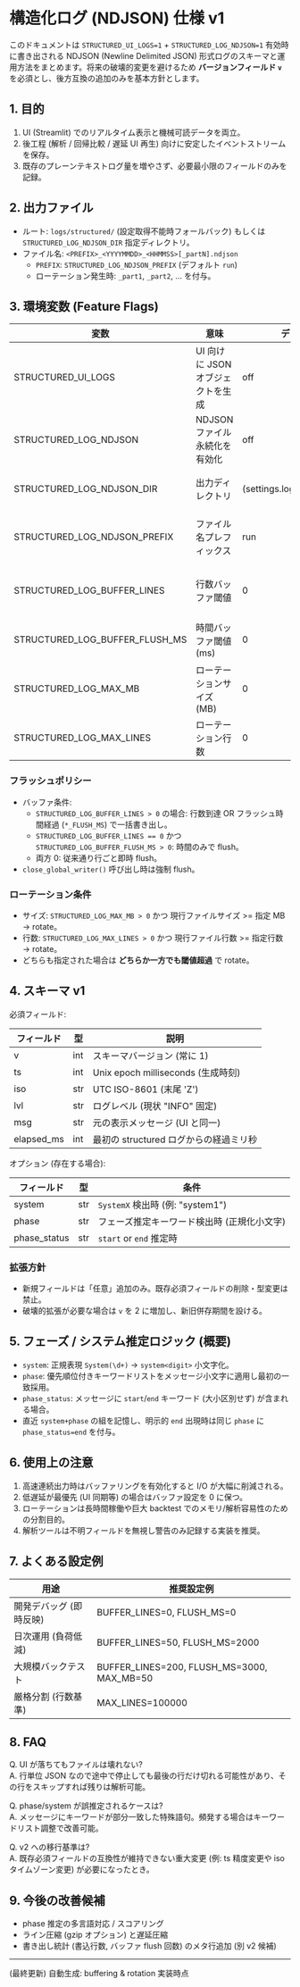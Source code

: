# 構造化ログ (NDJSON) 仕様 v1

このドキュメントは `STRUCTURED_UI_LOGS=1` + `STRUCTURED_LOG_NDJSON=1` 有効時に書き出される NDJSON (Newline Delimited JSON) 形式ログのスキーマと運用方法をまとめます。将来の破壊的変更を避けるため **バージョンフィールド `v`** を必須とし、後方互換の追加のみを基本方針とします。

## 1. 目的

1. UI (Streamlit) でのリアルタイム表示と機械可読データを両立。
2. 後工程 (解析 / 回帰比較 / 遅延 UI 再生) 向けに安定したイベントストリームを保存。
3. 既存のプレーンテキストログ量を増やさず、必要最小限のフィールドのみを記録。

## 2. 出力ファイル

- ルート: `logs/structured/` (設定取得不能時フォールバック) もしくは `STRUCTURED_LOG_NDJSON_DIR` 指定ディレクトリ。
- ファイル名: `<PREFIX>_<YYYYMMDD>_<HHMMSS>[_partN].ndjson`
  - `PREFIX`: `STRUCTURED_LOG_NDJSON_PREFIX` (デフォルト `run`)
  - ローテーション発生時: `_part1`, `_part2`, ... を付与。

## 3. 環境変数 (Feature Flags)

| 変数                           | 意味                              | デフォルト                     | 備考                           |
| ------------------------------ | --------------------------------- | ------------------------------ | ------------------------------ |
| STRUCTURED_UI_LOGS             | UI 向けに JSON オブジェクトを生成 | off                            | これのみではファイル保存しない |
| STRUCTURED_LOG_NDJSON          | NDJSON ファイル永続化を有効化     | off                            | 有効時に writer を初期化       |
| STRUCTURED_LOG_NDJSON_DIR      | 出力ディレクトリ                  | (settings.logs_dir/structured) | 存在しなければ作成             |
| STRUCTURED_LOG_NDJSON_PREFIX   | ファイル名プレフィックス          | run                            | run / backtest など切替想定    |
| STRUCTURED_LOG_BUFFER_LINES    | 行数バッファ閾値                  | 0                              | >0 でその行数に達したら flush  |
| STRUCTURED_LOG_BUFFER_FLUSH_MS | 時間バッファ閾値(ms)              | 0                              | >0 で経過時間でも flush        |
| STRUCTURED_LOG_MAX_MB          | ローテーションサイズ(MB)          | 0                              | >0 でサイズ超過後 rotate       |
| STRUCTURED_LOG_MAX_LINES       | ローテーション行数                | 0                              | >0 で行数超過後 rotate         |

### フラッシュポリシー

- バッファ条件:
  - `STRUCTURED_LOG_BUFFER_LINES > 0` の場合: 行数到達 OR フラッシュ時間経過 (`*_FLUSH_MS`) で一括書き出し。
  - `STRUCTURED_LOG_BUFFER_LINES == 0` かつ `STRUCTURED_LOG_BUFFER_FLUSH_MS > 0`: 時間のみで flush。
  - 両方 0: 従来通り行ごと即時 flush。
- `close_global_writer()` 呼び出し時は強制 flush。

### ローテーション条件

- サイズ: `STRUCTURED_LOG_MAX_MB > 0` かつ 現行ファイルサイズ >= 指定 MB → rotate。
- 行数: `STRUCTURED_LOG_MAX_LINES > 0` かつ 現行ファイル行数 >= 指定行数 → rotate。
- どちらも指定された場合は **どちらか一方でも閾値超過** で rotate。

## 4. スキーマ v1

必須フィールド:

| フィールド | 型  | 説明                                   |
| ---------- | --- | -------------------------------------- |
| v          | int | スキーマバージョン (常に 1)            |
| ts         | int | Unix epoch milliseconds (生成時刻)     |
| iso        | str | UTC ISO-8601 (末尾 'Z')                |
| lvl        | str | ログレベル (現状 "INFO" 固定)          |
| msg        | str | 元の表示メッセージ (UI と同一)         |
| elapsed_ms | int | 最初の structured ログからの経過ミリ秒 |

オプション (存在する場合):

| フィールド   | 型  | 条件                                        |
| ------------ | --- | ------------------------------------------- |
| system       | str | `SystemX` 検出時 (例: "system1")            |
| phase        | str | フェーズ推定キーワード検出時 (正規化小文字) |
| phase_status | str | `start` or `end` 推定時                     |

### 拡張方針

- 新規フィールドは「任意」追加のみ。既存必須フィールドの削除・型変更は禁止。
- 破壊的拡張が必要な場合は `v` を 2 に増加し、新旧併存期間を設ける。

## 5. フェーズ / システム推定ロジック (概要)

- `system`: 正規表現 `System(\d+)` → `system<digit>` 小文字化。
- `phase`: 優先順位付きキーワードリストをメッセージ小文字に適用し最初の一致採用。
- `phase_status`: メッセージに `start`/`end` キーワード (大小区別せず) が含まれる場合。
- 直近 `system+phase` の組を記憶し、明示的 `end` 出現時は同じ `phase` に `phase_status=end` を付与。

## 6. 使用上の注意

1. 高速連続出力時はバッファリングを有効化すると I/O が大幅に削減される。
2. 低遅延が最優先 (UI 同期等) の場合はバッファ設定を 0 に保つ。
3. ローテーションは長時間稼働や巨大 backtest でのメモリ/解析容易性のための分割目的。
4. 解析ツールは不明フィールドを無視し警告のみ記録する実装を推奨。

## 7. よくある設定例

| 用途                    | 推奨設定例                                 |
| ----------------------- | ------------------------------------------ |
| 開発デバッグ (即時反映) | BUFFER_LINES=0, FLUSH_MS=0                 |
| 日次運用 (負荷低減)     | BUFFER_LINES=50, FLUSH_MS=2000             |
| 大規模バックテスト      | BUFFER_LINES=200, FLUSH_MS=3000, MAX_MB=50 |
| 厳格分割 (行数基準)     | MAX_LINES=100000                           |

## 8. FAQ

Q. UI が落ちてもファイルは壊れない?  
A. 行単位 JSON なので途中で停止しても最後の行だけ切れる可能性があり、その行をスキップすれば残りは解析可能。

Q. phase/system が誤推定されるケースは?  
A. メッセージにキーワードが部分一致した特殊語句。頻発する場合はキーワードリスト調整で改善可能。

Q. v2 への移行基準は?  
A. 既存必須フィールドの互換性が維持できない重大変更 (例: ts 精度変更や iso タイムゾーン変更) が必要になったとき。

## 9. 今後の改善候補

- phase 推定の多言語対応 / スコアリング
- ライン圧縮 (gzip オプション) と遅延圧縮
- 書き出し統計 (書込行数, バッファ flush 回数) のメタ行追加 (別 v2 候補)

---

(最終更新) 自動生成: buffering & rotation 実装時点
